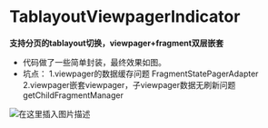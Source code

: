 # TablayoutViewpagerIndicator
**支持分页的tablayout切换，viewpager+fragment双层嵌套**

 - 代码做了一些简单封装，最终效果如图。
 - 坑点：
 1.viewpager的数据缓存问题 FragmentStatePagerAdapter
  2.viewpager嵌套viewpager，子viewpager数据无刷新问题 getChildFragmentManager


![在这里插入图片描述](https://img-blog.csdnimg.cn/20190505163707696.gif)
